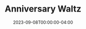 ---
title: Anniversary Waltz
layout: shows
featured_image: 
featured_image_caption: 
featured_image_attr:
category: comedy
show_details:
- Playwright: Jerome Chodorov and Joseph Fields
- Genre: Comedy
- Premiere: 1954-04-07
- Theatre: Broadhusrt Theatre, New York City
- Subject: Domestic discord 
- Setting: Living room of the Walters New York City apartment in the 1950s 
date: 2023-09-08T00:00:00-04:00
---